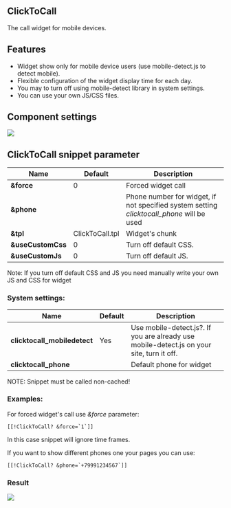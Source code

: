 ## ClickToCall

The call widget for mobile devices.

## Features
* Widget show only for mobile device users (use mobile-detect.js to detect mobile).
* Flexible configuration of the widget display time for each day.
* You may to turn off using mobile-detect library in system settings.
* You can use your own JS/CSS files.
## Component settings
[![](https://file.modx.pro/files/2/9/b/29b961716d1558107c1685bbff6feedf.png)](https://file.modx.pro/files/2/9/b/29b961716d1558107c1685bbff6feedf.png)
## ClickToCall snippet parameter
| Name              | Default                                   | Description                                                                 |
| --------------------- | ------------------------------------------------- | ------------------------------------------------------------------------- |
| **&force**         | 0     | Forced widget call   |
| **&phone** | | Phone number for widget, if not specified system setting *clicktocall_phone* will be used|
| **&tpl**     | ClickToCall.tpl   | Widget's chunk |  
| **&useCustomCss** | 0 | Turn off default CSS.  |
| **&useCustomJs**| 0 | Turn off default JS. |

Note: If you turn off default CSS and JS you need manually write your own JS and CSS for widget 
### System settings:
| Name                     | Default                      | Description                                                                         |
| ---------------------------- | ----------------------------------- | -------------------------------------------------------------------------------- |
| **clicktocall_mobiledetect**    | Yes                                | Use mobile-detect.js?. If you are already use mobile-detect.js on your site, turn it off. |
| **clicktocall_phone**    |                                 | Default phone for widget |

NOTE: Snippet must be called non-cached!

### Examples:

For forced widget's call use *&force* parameter:

```
[[!ClickToCall? &force=`1`]]
```
In this case snippet will ignore time frames.

If you want to show different phones one your pages you can use:
```
[[!ClickToCall? &phone=`+79991234567`]]
```

### Result
[![](https://file.modx.pro/files/6/c/1/6c145fac108b67a90d7e604fbe076ba8.png)](https://file.modx.pro/files/6/c/1/6c145fac108b67a90d7e604fbe076ba8.png)